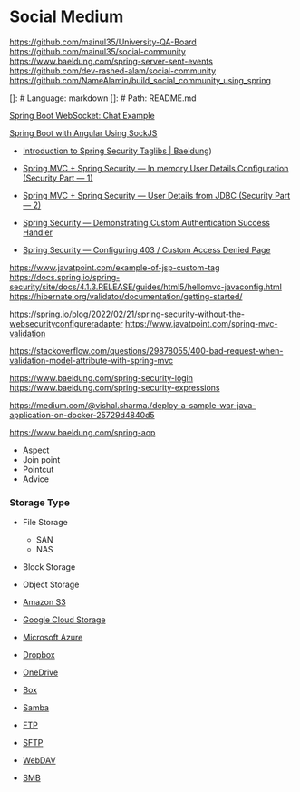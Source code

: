 # Social Medium


https://github.com/mainul35/University-QA-Board
https://github.com/mainul35/social-community
https://www.baeldung.com/spring-server-sent-events
https://github.com/dev-rashed-alam/social-community
https://github.com/NameAlamin/build_social_community_using_spring


[]: # Language: markdown
[]: # Path: README.md 



[Spring Boot WebSocket: Chat Example](https://youtu.be/-ao3pX-UhQc)

[Spring Boot with Angular Using SockJS](https://youtu.be/dh_mAphaBU4)

* [Introduction to Spring Security Taglibs | Baeldung](https://www.baeldung.com/spring-security-taglibs))

* [Spring MVC + Spring Security — In memory User Details Configuration (Security Part — 1)](https://mainul35.medium.com/spring-mvc-spring-security-in-memory-user-details-configuration-90d106b53d23)

* [Spring MVC + Spring Security — User Details from JDBC (Security Part — 2)](https://mainul35.medium.com/spring-mvc-spring-security-user-details-from-jdbc-security-part-2-dcb44705d1b5)

* [Spring Security — Demonstrating Custom Authentication Success Handler](https://mainul35.medium.com/spring-security-demonstrating-custom-authentication-success-handler-3b6fcb572a53)

* [Spring Security — Configuring 403 / Custom Access Denied Page](https://mainul35.medium.com/spring-security-configuring-403-custom-access-denied-page-fc1526c2806d)


https://www.javatpoint.com/example-of-jsp-custom-tag
https://docs.spring.io/spring-security/site/docs/4.1.3.RELEASE/guides/html5/hellomvc-javaconfig.html
https://hibernate.org/validator/documentation/getting-started/

https://spring.io/blog/2022/02/21/spring-security-without-the-websecurityconfigureradapter
https://www.javatpoint.com/spring-mvc-validation

https://stackoverflow.com/questions/29878055/400-bad-request-when-validation-model-attribute-with-spring-mvc

https://www.baeldung.com/spring-security-login
https://www.baeldung.com/spring-security-expressions


https://medium.com/@vishal.sharma./deploy-a-sample-war-java-application-on-docker-25729d4840d5

https://www.baeldung.com/spring-aop

- Aspect
- Join point
- Pointcut
- Advice



### Storage Type
* File Storage
    - SAN
    - NAS
* Block Storage
* Object Storage

* [Amazon S3](https://aws.amazon.com/s3/)
* [Google Cloud Storage](https://cloud.google.com/storage/)
* [Microsoft Azure](https://azure.microsoft.com/en-us/)
* [Dropbox](https://www.dropbox.com/)
* [OneDrive](https://onedrive.live.com/)
* [Box](https://www.box.com/)
* [Samba](https://www.samba.org/)
* [FTP](https://www.ftp.com/)
* [SFTP](https://www.sftp.com/)
* [WebDAV](https://www.webdav.org/)
* [SMB](https://www.smb.com/)